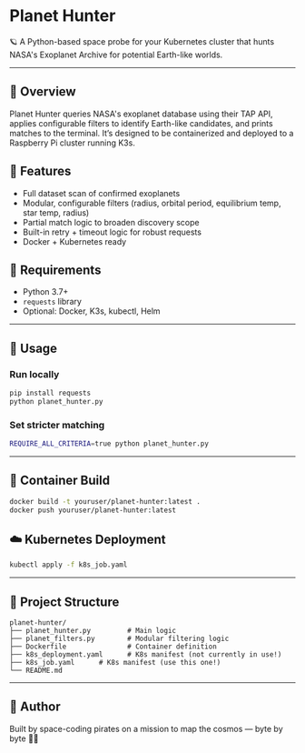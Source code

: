 # Planet Hunter

🪐 A Python-based space probe for your Kubernetes cluster that hunts NASA's Exoplanet Archive for potential Earth-like worlds.

---

## 🚀 Overview
Planet Hunter queries NASA's exoplanet database using their TAP API, applies configurable filters to identify Earth-like candidates, and prints matches to the terminal. It’s designed to be containerized and deployed to a Raspberry Pi cluster running K3s.

## 🧪 Features
- Full dataset scan of confirmed exoplanets
- Modular, configurable filters (radius, orbital period, equilibrium temp, star temp, radius)
- Partial match logic to broaden discovery scope
- Built-in retry + timeout logic for robust requests
- Docker + Kubernetes ready

## 🧰 Requirements
- Python 3.7+
- `requests` library
- Optional: Docker, K3s, kubectl, Helm

---

## 🔧 Usage
### Run locally
```bash
pip install requests
python planet_hunter.py
```

### Set stricter matching
```bash
REQUIRE_ALL_CRITERIA=true python planet_hunter.py
```

---

## 🐳 Container Build
```bash
docker build -t youruser/planet-hunter:latest .
docker push youruser/planet-hunter:latest
```

## ☁️ Kubernetes Deployment
```bash
kubectl apply -f k8s_job.yaml
```

---

## 📂 Project Structure
```
planet-hunter/
├── planet_hunter.py         # Main logic
├── planet_filters.py        # Modular filtering logic
├── Dockerfile               # Container definition
├── k8s_deployment.yaml      # K8s manifest (not currently in use!)
├── k8s_job.yaml      # K8s manifest (use this one!)
└── README.md
```

---

## 🧙 Author
Built by space-coding pirates on a mission to map the cosmos — byte by byte 🌌💾
